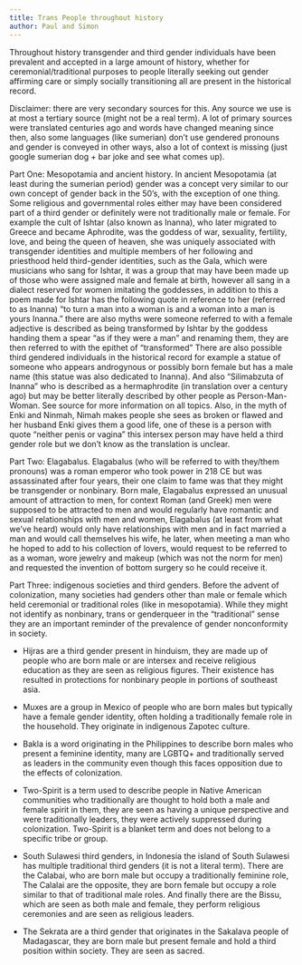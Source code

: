 ```yaml
---
title: Trans People throughout history
author: Paul and Simon
---
```

Throughout history transgender and third gender individuals have been prevalent and accepted in a large amount of history, whether for ceremonial/traditional purposes to people literally seeking out gender affirming care or simply socially transitioning all are present in the historical record.

Disclaimer: there are very secondary sources for this. Any source we use is at most a tertiary source (might not be a real term). A lot of primary sources were translated centuries ago and words have changed meaning since then, also some languages (like sumerian) don’t use gendered pronouns and gender is conveyed in other ways, also a lot of context is missing (just google sumerian dog + bar joke and see what comes up).

Part One: Mesopotamia and ancient history. In ancient Mesopotamia (at least during the sumerian period) gender was a concept very similar to our own concept of gender back in the 50’s, with the exception of one thing. Some religious and governmental roles either may have been considered part of a third gender or  definitely were not traditionally male or female. 
For example the cult of Ishtar (also known as Inanna), who later migrated to Greece and became Aphrodite, was the goddess of war, sexuality, fertility, love, and being the queen of heaven, she was uniquely associated with transgender identities and multiple members of her following and priesthood held third-gender identities, such as the Gala, which were musicians who sang for Ishtar, it was a group that may have been made up of those who were assigned male and female at birth, however all sang in a dialect reserved for women imitating the goddesses, in addition to this a poem made for Ishtar has the following quote in reference to her (referred to as Inanna) “to turn a man into a woman is and a woman into a man is yours Inanna.” there are also myths were someone referred to with a female adjective is described as being transformed by Ishtar by the goddess handing them a spear “as if they were a man” and renaming them, they are then referred to with the epithet of “transformed” 
There are also possible third gendered individuals in the historical record for example a statue of someone who appears androgynous or possibly born female but has a male name (this statue was also dedicated to Inanna). And also “Silimabzuta of Inanna” who is described as a hermaphrodite (in translation over a century ago) but may be better literally described by other people as Person-Man-Woman. See source for more information on all topics. 
Also, in the myth of Enki and Ninmah, Nimah makes people she sees as broken or flawed and her husband Enki gives them a good life, one of these is a person with quote “neither penis or vagina” this intersex person may have held a third gender role but we don’t know as the translation is unclear.

Part Two: Elagabalus. Elagabalus (who will be referred to with they/them pronouns) was a roman emperor who took power in 218 CE but was assassinated after four years, their one claim to fame was that they might be transgender or nonbinary. Born male, Elagabalus expressed an unusual amount of attraction to men, for context Roman (and Greek) men were supposed to be attracted to men and would regularly have romantic and sexual relationships with men and women, Elagabalus (at least from what we’ve heard) would only have relationships with men and in fact married a man and would call themselves his wife, he later, when meeting a man who he hoped to add to his collection of lovers, would request to be referred to as a woman, wore jewelry and makeup (which was not the norm for men) and requested the invention of bottom surgery so he could receive it.

Part Three: indigenous societies and third genders. Before the advent of colonization, many societies had genders other than male or female which held ceremonial or traditional roles (like in mesopotamia). While they might not identify as nonbinary, trans or genderqueer in the “traditional” sense they are an important reminder of the prevalence of gender nonconformity in society.

- Hijras are a third gender present in hinduism, they are made up of people who are born male or are intersex and receive religious education as they are seen as religious figures. Their existence has resulted in protections for nonbinary people in portions of southeast asia.

- Muxes are a group in Mexico of people who are born males but typically have a female gender identity, often holding a traditionally female role in the household. They originate in indigenous Zapotec culture.

- Bakla is a word originating in the Philippines to describe born males who present a feminine identity, many are LGBTQ+ and traditionally served as leaders in the community even though this faces opposition due to the effects of colonization.

- Two-Spirit is a term used to describe people in Native American communities who traditionally are thought to hold both a male and female spirit in them, they are seen as having a unique perspective and were traditionally leaders, they were actively suppressed during colonization. Two-Spirit is a blanket term and does not belong to a specific tribe or group. 

- South Sulawesi third genders, in Indonesia the island of South Sulawesi has multiple traditional third genders (it is not a literal term). There are the Calabai, who are born male but occupy a traditionally feminine role, The Calalai are the opposite, they are born female but occupy a role similar to that of traditional male roles. And finally there are the Bissu, which are seen as both male and female, they perform religious ceremonies and are seen as religious leaders. 

- The Sekrata are a third gender that originates in the Sakalava people of Madagascar, they are born male but present female and hold a third position within society. They are seen as sacred.